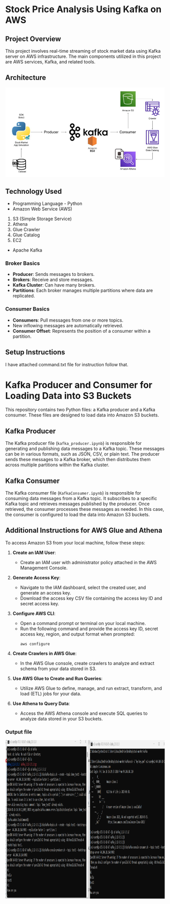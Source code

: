 # Stock Price Analysis Using Kafka on AWS

## Project Overview

This project involves real-time streaming of stock market data using Kafka server on AWS infrastructure. The main components utilized in this project are AWS services, Kafka, and related tools.
## Architecture 
<img src="Kafka-Architecture.jpg">

## Technology Used
- Programming Language - Python
- Amazon Web Service (AWS)
1. S3 (Simple Storage Service)
2. Athena
3. Glue Crawler
4. Glue Catalog
5. EC2
- Apache Kafka

### Broker Basics

- **Producer**: Sends messages to brokers.
- **Brokers**: Receive and store messages.
- **Kafka Cluster**: Can have many brokers.
- **Partitions**: Each broker manages multiple partitions where data are replicated.

### Consumer Basics

- **Consumers**: Pull messages from one or more topics.
- New inflowing messages are automatically retrieved.
- **Consumer Offset**: Represents the position of a consumer within a partition.

## Setup Instructions

I have attached command.txt file for instruction follow that.

# Kafka Producer and Consumer for Loading Data into S3 Buckets

This repository contains two Python files: a Kafka producer and a Kafka consumer. These files are designed to load data into Amazon S3 buckets.

## Kafka Producer

The Kafka producer file (`kafka_producer.ipynb`) is responsible for generating and publishing data messages to a Kafka topic. These messages can be in various formats, such as JSON, CSV, or plain text. The producer sends these messages to a Kafka broker, which then distributes them across multiple partitions within the Kafka cluster.

## Kafka Consumer

The Kafka consumer file (`KafkaConsumer.ipynb`) is responsible for consuming data messages from a Kafka topic. It subscribes to a specific Kafka topic and retrieves messages published by the producer. Once retrieved, the consumer processes these messages as needed. In this case, the consumer is configured to load the data into Amazon S3 buckets.

## Additional Instructions for AWS Glue and Athena
To access Amazon S3 from your local machine, follow these steps:

1. **Create an IAM User**:
   - Create an IAM user with administrator policy attached in the AWS Management Console.

2. **Generate Access Key**:
   - Navigate to the IAM dashboard, select the created user, and generate an access key.
   - Download the access key CSV file containing the access key ID and secret access key.

3. **Configure AWS CLI**:
   - Open a command prompt or terminal on your local machine.
   - Run the following command and provide the access key ID, secret access key, region, and output format when prompted:
     ```
     aws configure
     ```

4. **Create Crawlers in AWS Glue**:
   - In the AWS Glue console, create crawlers to analyze and extract schema from your data stored in S3.

5. **Use AWS Glue to Create and Run Queries**:
   - Utilize AWS Glue to define, manage, and run extract, transform, and load (ETL) jobs for your data.

6. **Use Athena to Query Data**:
   - Access the AWS Athena console and execute SQL queries to analyze data stored in your S3 buckets.
  
### Output file 
  <img src="kafka_server.png" width="1000" height="500">


